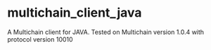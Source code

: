 # multichain_client_java
A Multichain client for JAVA. Tested on Multichain version 1.0.4 with protocol version 10010
